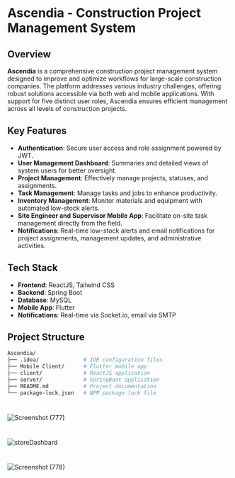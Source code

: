 
# Ascendia - Construction Project Management System


## Overview

**Ascendia** is a comprehensive construction project management system designed to improve and optimize workflows for large-scale construction companies. The platform addresses various industry challenges, offering robust solutions accessible via both web and mobile applications. With support for five distinct user roles, Ascendia ensures efficient management across all levels of construction projects.

## Key Features

- **Authentication**: Secure user access and role assignment powered by JWT.
- **User Management Dashboard**: Summaries and detailed views of system users for better oversight.
- **Project Management**: Effectively manage projects, statuses, and assignments.
- **Task Management**: Manage tasks and jobs to enhance productivity.
- **Inventory Management**: Monitor materials and equipment with automated low-stock alerts.
- **Site Engineer and Supervisor Mobile App**: Facilitate on-site task management directly from the field.
- **Notifications**: Real-time low-stock alerts and email notifications for project assignments, management updates, and administrative activities.

## Tech Stack

- **Frontend**: ReactJS, Tailwind CSS
- **Backend**: Spring Boot
- **Database**: MySQL
- **Mobile App**: Flutter
- **Notifications**: Real-time via Socket.io, email via SMTP

## Project Structure

```bash
Ascendia/
├── .idea/              # IDE configuration files
├── Mobile Client/      # Flutter mobile app
├── client/             # ReactJS application
├── server/             # SpringBoot application
├── README.md           # Project documentation
└── package-lock.json   # NPM package lock file
````
# 
![Screenshot (777)](https://github.com/Jayaweera123/Ascendia-/assets/155569167/5a7d0b86-73ec-450c-9864-87679548e0e5)
# 
![storeDashbard](https://github.com/user-attachments/assets/80f9e2c5-c36b-42e6-8cd1-97a51d4f2001)
#
![Screenshot (778)](https://github.com/user-attachments/assets/5cddf001-475c-4ffb-8ec3-0d9ca14ea603)



